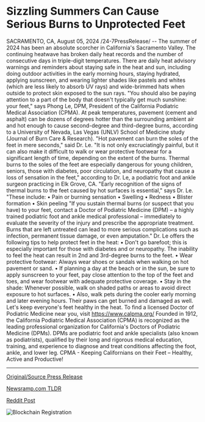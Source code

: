 # Sizzling Summers Can Cause Serious Burns to Unprotected Feet

SACRAMENTO, CA, August 05, 2024 /24-7PressRelease/ -- The summer of 2024 has been an absolute scorcher in California's Sacramento Valley. The continuing heatwave has broken daily heat records and the number of consecutive days in triple-digit temperatures. There are daily heat advisory warnings and reminders about staying safe in the heat and sun, including doing outdoor activities in the early morning hours, staying hydrated, applying sunscreen, and wearing lighter shades like pastels and whites (which are less likely to absorb UV rays) and wide-brimmed hats when outside to protect skin exposed to the sun rays. "You should also be paying attention to a part of the body that doesn't typically get much sunshine: your feet," says Phong Le, DPM, President of the California Podiatric Medical Association (CPMA).  At peak temperatures, pavement (cement and asphalt) can be dozens of degrees hotter than the surrounding ambient air and hot enough to cause second-degree and third-degree burns, according to a University of Nevada, Las Vegas (UNLV) School of Medicine study (Journal of Burn Care & Research).  "Hot pavement can burn the soles of the feet in mere seconds," said Dr. Le. "It is not only excruciatingly painful, but it can also make it difficult to walk or wear protective footwear for a significant length of time, depending on the extent of the burns. Thermal burns to the soles of the feet are especially dangerous for young children, seniors, those with diabetes, poor circulation, and neuropathy that cause a loss of sensation in the feet," according to Dr. Le, a podiatric foot and ankle surgeon practicing in Elk Grove, CA.  "Early recognition of the signs of thermal burns to the feet caused by hot surfaces is essential," says Dr. Le. "These include: • Pain or burning sensation • Swelling • Redness • Blister formation • Skin peeling  "If you sustain thermal burns (or suspect that you have) to your feet, contact a Doctor of Podiatric Medicine (DPM) – a highly trained podiatric foot and ankle medical professional – immediately to evaluate the severity of the injury and prescribe the appropriate treatment. Burns that are left untreated can lead to more serious complications such as infection, permanent tissue damage, or even amputation."   Dr. Le offers the following tips to help protect feet in the heat: • Don't go barefoot; this is especially important for those with diabetes and or neuropathy. The inability to feel the heat can result in 2nd and 3rd-degree burns to the feet. • Wear protective footwear: Always wear shoes or sandals when walking on hot pavement or sand. • If planning a day at the beach or in the sun, be sure to apply sunscreen to your feet, pay close attention to the top of the feet and toes, and wear footwear with adequate protective coverage.  • Stay in the shade: Whenever possible, walk on shaded paths or areas to avoid direct exposure to hot surfaces. • Also, walk pets during the cooler early morning and later evening hours. Their paws can get burned and damaged as well. Let's keep everyone's feet healthy in the heat.  To find a licensed Doctor of Podiatric Medicine near you, visit https://www.calpma.org/  Founded in 1912, the California Podiatric Medical Association (CPMA) is recognized as the leading professional organization for California's Doctors of Podiatric Medicine (DPMs). DPMs are podiatric foot and ankle specialists (also known as podiatrists), qualified by their long and rigorous medical education, training, and experience to diagnose and treat conditions affecting the foot, ankle, and lower leg.  CPMA - Keeping Californians on their Feet – Healthy, Active and Productive! 

---

[Original/Source Press Release](https://www.24-7pressrelease.com/press-release/513119/sizzling-summers-can-cause-serious-burns-to-unprotected-feet)
                    

[Newsramp.com TLDR](None) 



[Reddit Post](https://www.reddit.com/r/HealthCareNewsInfo/comments/1ekhkp0/california_podiatric_medical_association_warns_of/) 



![Blockchain Registration](https://cdn.newsramp.app/24-7PressRelease/qrcode/248/5/yawn8mWD.webp)